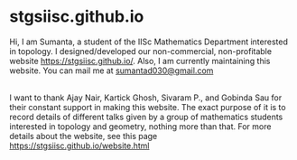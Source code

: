 # stgsiisc.github.io


Hi, I am Sumanta, a student of the IISc Mathematics Department interested in topology. I designed/developed our non-commercial, non-profitable website https://stgsiisc.github.io/. Also, I am currently maintaining this website. You can mail me at <a href="mailto:sumantad030@gmail.com">sumantad030@gmail.com</a> <br/> <br/>




I want to thank Ajay Nair, Kartick Ghosh, Sivaram P., and Gobinda Sau for their constant support in making this website. The exact purpose of it is to record details of different talks given by a group of mathematics students interested in topology and geometry, nothing more than that. For more details about the website, see this page https://stgsiisc.github.io/website.html
